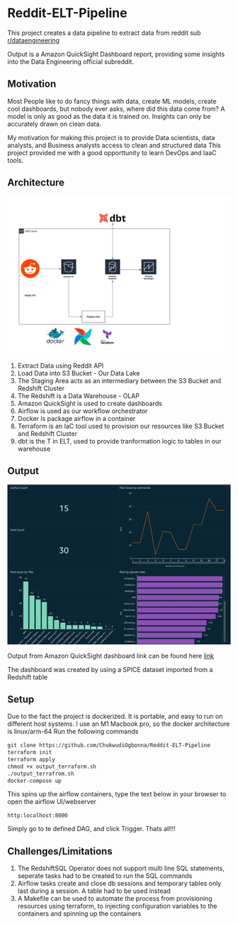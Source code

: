 # Reddit-ELT-Pipeline
This project creates a data pipeline to extract data from reddit sub [r/dataengineering](https://www.google.com/url?sa=t&rct=j&q=&esrc=s&source=web&cd=&cad=rja&uact=8&ved=2ahUKEwiV5qu41aH8AhV2VaQEHa2NASAQFnoECBoQAQ&url=https%3A%2F%2Fwww.reddit.com%2Fr%2Fdataengineering%2F&usg=AOvVaw2VxlQ4Vi0wLbFf5nK0Nnw8)

Output is a Amazon QuickSight Dashboard report, providing some insights into the Data Engineering official subreddit.

## Motivation
Most People like to do fancy things with data, create ML models, create cool dashboards, but nobody ever asks, where did this data come from?
A model is only as good as the data it is trained on. Insights can only be accurately drawn on clean data.

My motivation for making this project is to provide Data scientists, data analysts, and Business analysts access to clean and structured data
This project provided me with a good opporttunity to learn DevOps and IaaC tools. 

## Architecture

![My Image](architecture.jpg)

1. Extract Data using Reddit API
2. Load Data into S3 Bucket - Our Data Lake
3. The Staging Area acts as an intermediary between the S3 Bucket and Redshift Cluster
4. The Redshift is a Data Warehouse - OLAP
5. Amazon QuickSight is used to create dashboards
6. Airflow is used as our workflow orchestrator
7. Docker is package airflow in a container
8. Terraform is an IaC tool used to provision our resources like S3 Bucket and Redshift Cluster
9. dbt is the T in ELT, used to provide tranformation logic to tables in our warehouse

## Output

![My Image1](dashboard.jpg)

Output from Amazon QuickSight dashboard link can be found here [link](https://us-east-1.quicksight.aws.amazon.com/sn/accounts/004743222442/dashboards/d08552d0-7cdb-4e90-9f3c-6b6623b9a82f?directory_alias=chukwudi)

The dashboard was created by using a SPICE dataset imported from a Redshift table

## Setup
Due to the fact the project is dockerized. It is portable, and easy to run on different host systems.
I use an M1 Macbook pro, so the docker architecture is linux/arm-64
Run the following commands
```
git clone https://github.com/ChukwudiOgbonna/Reddit-ELT-Pipeline
terraform init
terraform apply
chmod +x output_terraform.sh
./output_terrafrom.sh
docker-compose up
```
This spins up the airflow containers, type the text below in your browser to open the airflow UI/webserver
```
http:localhost:8000
```

Simply go to te defined DAG, and click Trigger.
Thats all!!!


## Challenges/Limitations
1. The RedshiftSQL Operator does not support multi line SQL statements, seperate tasks had to be created to run the SQL commands
2. Airflow tasks create and close db sessions and temporary tables only last during a session. A table had to be used instead
3. A Makefile can be used to automate the process from provisioning resources using terraform, to injecting configuration variables to the containers and spinning up the containers








